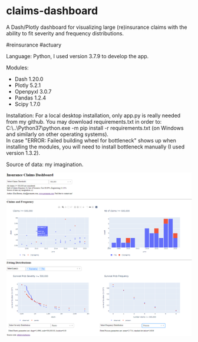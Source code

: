 # claims-dashboard
A Dash/Plotly dashboard for visualizing large (re)insurance claims with the ability to fit severity and frequency distributions.

#reinsurance #actuary

Language: Python, I used version 3.7.9 to develop the app.

Modules:
<ul>
  <li>Dash 1.20.0</li>
  <li>Plotly 5.2.1</li>
  <li>Openpyxl 3.0.7</li>
  <li>Pandas 1.2.4</li>
  <li>Scipy 1.7.0</li>
 </ul>

Installation:
For a local desktop installation, only app.py is really needed from my github. You may download requirements.txt in order to:
<br>C:\\..\Python37\python.exe -m pip install -r requirements.txt (on Windows and similarly on other operating systems).
<br>In case "ERROR: Failed building wheel for bottleneck" shows up when installing the modules, you will need to install bottleneck manually (I used version 1.3.2).

Source of data: my imagination.

<img src='https://raw.githubusercontent.com/elsaburren/claims-dashboard/main/images/claims_dashboard.png' alt='claims dashboard preview'>


